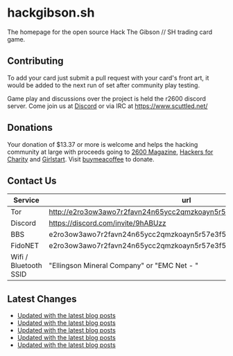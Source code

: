 # hackgibson.sh
The homepage for the open source Hack The Gibson // SH trading card game.


## Contributing

To add your card just submit a pull request with your card's front art, it would be added to the next run of set after community play testing.

Game play and discussions over the project is held the r2600 discord server. Come join us at [Discord](https://discord.com/invite/9hABUzz) or via IRC at https://www.scuttled.net/


## Donations

Your donation of $13.37 or more is welcome and helps the hacking community at large with proceeds going to [2600 Magazine](https://2600.com/), [Hackers for Charity](https://hackersforcharity.org) and [Girlstart](https://girlstart.org).  Visit [buymeacoffee](https://www.buymeacoffee.com/hackgibson.sh) to donate.


## Contact Us

Service | url
-|-
Tor | http://e2ro3ow3awo7r2favn24n65ycc2qmzkoayn5r57e3f56nvjwdcgg32ad.onion
Discord | https://discord.com/invite/9hABUzz
BBS | e2ro3ow3awo7r2favn24n65ycc2qmzkoayn5r57e3f56nvjwdcgg32ad.onion:23
FidoNET | e2ro3ow3awo7r2favn24n65ycc2qmzkoayn5r57e3f56nvjwdcgg32ad.onion:24554
Wifi / Bluetooth SSID | "Ellingson Mineral Company" or "EMC Net - <fidonet address>"

## Latest Changes
<!-- BLOG-POST-LIST:START -->
- [Updated with the latest blog posts](https://github.com/DFW2600/hackgibson.sh/commit/8a908c8f2518b4f1aefe29bab4ff64a4010273b0)
- [Updated with the latest blog posts](https://github.com/DFW2600/hackgibson.sh/commit/fcecc392141943ec16f63aed1c4bb6751b25229a)
- [Updated with the latest blog posts](https://github.com/DFW2600/hackgibson.sh/commit/337620ffd2854d9398f2de78f9e2b341cd62b611)
- [Updated with the latest blog posts](https://github.com/DFW2600/hackgibson.sh/commit/695bfd49cb6968f15e11e31366b80a30bc5b9bbc)
- [Updated with the latest blog posts](https://github.com/DFW2600/hackgibson.sh/commit/24fede1299df9da99d4a7c4ba6e154c2b66085ee)
<!-- BLOG-POST-LIST:END -->
